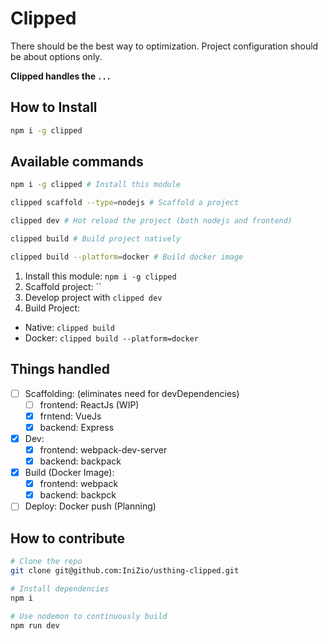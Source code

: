 # Clipped

There should be the best way to optimization.
Project configuration should be about options only.

**Clipped handles the `...`**

## How to Install
```bash
npm i -g clipped
```

## Available commands
```bash
npm i -g clipped # Install this module

clipped scaffold --type=nodejs # Scaffold a project

clipped dev # Hot reload the project (both nodejs and frontend)

clipped build # Build project natively

clipped build --platform=docker # Build docker image
```
1. Install this module: `npm i -g clipped`
2. Scaffold project: ``
3. Develop project with `clipped dev`
4. Build Project:
  - Native: `clipped build`
  - Docker: `clipped build --platform=docker`

## Things handled
- [ ] Scaffolding: (eliminates need for devDependencies)
  - [ ] frontend: ReactJs (WIP)
  - [x] frntend: VueJs
  - [x] backend: Express
- [x] Dev:
  - [x] frontend: webpack-dev-server
  - [x] backend: backpack
- [x] Build (Docker Image):
  - [x] frontend: webpack
  - [x] backend: backpck
- [ ] Deploy: Docker push (Planning)

## How to contribute
```bash
# Clone the repo
git clone git@github.com:IniZio/usthing-clipped.git

# Install dependencies
npm i

# Use nodemon to continuously build
npm run dev
```
